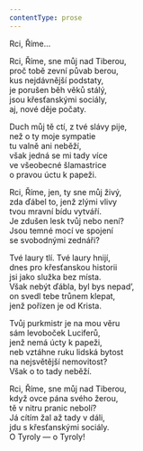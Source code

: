 ```yaml
---
contentType: prose
---
```


<section>

Rci, Říme…

Rci, Říme, sne můj nad Tiberou,  
proč tobě zevní půvab berou,  
kus nejdávnější podstaty,  
je porušen běh věků stálý,  
jsou křesťanskými sociály,  
aj, nové děje počaty.

</section>

<section>

Duch můj tě ctí, z tvé slávy pije,  
než o ty moje sympatie  
tu valně ani neběží,  
však jedná se mi tady více  
ve všeobecné šlamastrice  
o pravou úctu k papeži.

</section>

<section>

Rci, Říme, jen, ty sne můj živý,  
zda ďábel to, jenž zlými vlivy  
tvou mravní bídu vytváří.  
Je zdušen lesk tvůj nebo není?  
Jsou temné mocí ve spojení  
se svobodnými zednáři?

</section>

<section>

Tvé laury tlí. Tvé laury hnijí,  
dnes pro křesťanskou historii  
jsi jako služka bez místa.  
Však nebýt ďábla, byl bys nepad’,  
on svedl tebe trůnem klepat,  
jenž pořízen je od Krista.

</section>

<section>

Tvůj purkmistr je na mou věru  
sám levoboček Luciferů,  
jenž nemá úcty k papeži,  
neb vztáhne ruku lidská bytost  
na nejsvětější nemovitost?  
Však o to tady neběží.

</section>

<section>

Rci, Říme, sne můj nad Tiberou,  
když ovce pána svého žerou,  
tě v nitru pranic nebolí?  
Já cítím žal až tady v dáli,  
jdu s křesťanskými sociály.  
O Tyroly — o Tyroly!

</section>

